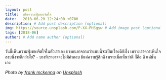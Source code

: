 ```yaml
---
layout: post
title:  เห็นความฟุ้งของจิตใจ
date:   2018-06-20 12:24:00 +0700
description: # Add post description (optional)
img: https://source.unsplash.com/P-XX-PHSgyw # Add image post (optional)
tags: [2018-06]
author: # Add name author (optional)
---
```

วันนี้เห็นความฟุ้งของจิตใจในตัวเราเอง บางคนอาจถามว่าแบบนี้จะเป็นเรื่องดียังไง เพราะเราควรเห็นใจสงบนิ่งจะดีกว่ามั๊ย? - บางทีเราอาจจะไม่มีคำตอบ มีแต่ความรู้สึกดี เพราะเมื่อเห็นว่าดี ก็คือ ดี แค่นั้นเอง

*Photo by [frank mckenna](https://unsplash.com/@frankiefoto) on [Unsplash](https://unsplash.com/)*
